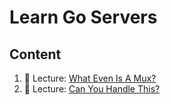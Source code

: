 # Learn Go Servers

## Content

1. 📖 Lecture: [What Even Is A Mux?](./go-server-what-even-is-a-mux.md)
2. 📖 Lecture: [Can You Handle This?](./go-server-can-you-handle-this.md)

